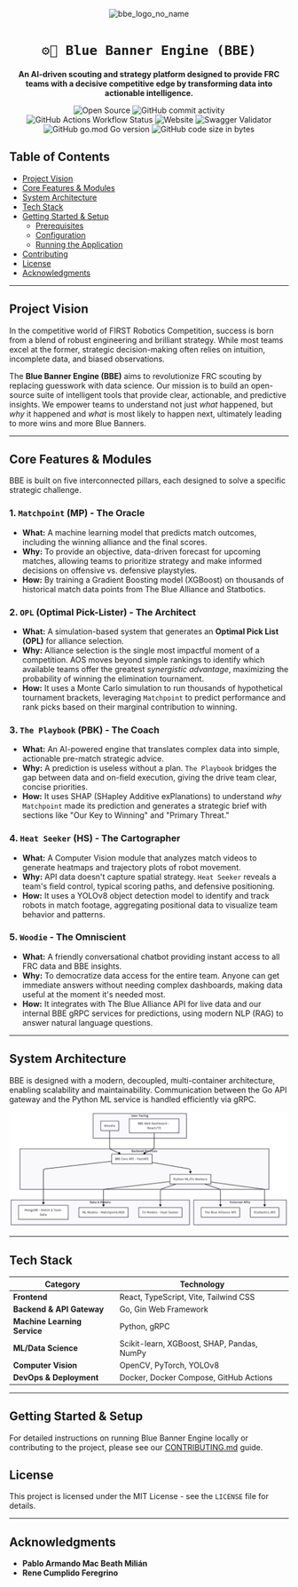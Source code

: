<div align="center">


<p align="center">
<img height="250" alt="bbe_logo_no_name" src="https://github.com/user-attachments/assets/ddf7a9fc-b3ef-453f-b34a-bd677e8fd967" />
</p>

# `⚙️🔵 Blue Banner Engine (BBE)`

**An AI-driven scouting and strategy platform designed to provide FRC teams with a decisive competitive edge by transforming data into actionable intelligence.**

![Open Source](https://img.shields.io/badge/open%20source-8A2BE2)
![GitHub commit activity](https://img.shields.io/github/commit-activity/w/armandomm09/blue-banner-engine)
![GitHub Actions Workflow Status](https://img.shields.io/github/actions/workflow/status/armandomm09/blue-banner-engine/deploy.yml)
![Website](https://img.shields.io/website?url=https%3A%2F%2Fbbe-frc.com)
![Swagger Validator](https://img.shields.io/swagger/valid/3.0?specUrl=https%3A%2F%2Fbbe-frc.com%2Fswagger.json)
![GitHub go.mod Go version](https://img.shields.io/github/go-mod/go-version/armandomm09/blue-banner-engine)
![GitHub code size in bytes](https://img.shields.io/github/languages/code-size/armandomm09/blue-banner-engine)



</div>

## Table of Contents

- [Project Vision](#project-vision)
- [Core Features & Modules](#core-features--modules)
- [System Architecture](#system-architecture)
- [Tech Stack](#tech-stack)
- [Getting Started & Setup](#getting-started--setup)
  - [Prerequisites](#prerequisites)
  - [Configuration](#configuration)
  - [Running the Application](#running-the-application)
- [Contributing](#contributing)
- [License](#license)
- [Acknowledgments](#acknowledgments)

---

## Project Vision

In the competitive world of FIRST Robotics Competition, success is born from a blend of robust engineering and brilliant strategy. While most teams excel at the former, strategic decision-making often relies on intuition, incomplete data, and biased observations.

The **Blue Banner Engine (BBE)** aims to revolutionize FRC scouting by replacing guesswork with data science. Our mission is to build an open-source suite of intelligent tools that provide clear, actionable, and predictive insights. We empower teams to understand not just *what* happened, but *why* it happened and *what* is most likely to happen next, ultimately leading to more wins and more Blue Banners.

---

## Core Features & Modules

BBE is built on five interconnected pillars, each designed to solve a specific strategic challenge.

### 1. `Matchpoint` (MP) - The Oracle
- **What:** A machine learning model that predicts match outcomes, including the winning alliance and the final scores.
- **Why:** To provide an objective, data-driven forecast for upcoming matches, allowing teams to prioritize strategy and make informed decisions on offensive vs. defensive playstyles.
- **How:** By training a Gradient Boosting model (XGBoost) on thousands of historical match data points from The Blue Alliance and Statbotics.

### 2. `OPL` (Optimal Pick-Lister) - The Architect
- **What:** A simulation-based system that generates an **Optimal Pick List (OPL)** for alliance selection.
- **Why:** Alliance selection is the single most impactful moment of a competition. AOS moves beyond simple rankings to identify which available teams offer the greatest *synergistic advantage*, maximizing the probability of winning the elimination tournament.
- **How:** It uses a Monte Carlo simulation to run thousands of hypothetical tournament brackets, leveraging `Matchpoint` to predict performance and rank picks based on their marginal contribution to winning.

### 3. `The Playbook` (PBK) - The Coach
- **What:** An AI-powered engine that translates complex data into simple, actionable pre-match strategic advice.
- **Why:** A prediction is useless without a plan. `The Playbook` bridges the gap between data and on-field execution, giving the drive team clear, concise priorities.
- **How:** It uses SHAP (SHapley Additive exPlanations) to understand *why* `Matchpoint` made its prediction and generates a strategic brief with sections like "Our Key to Winning" and "Primary Threat."

### 4. `Heat Seeker` (HS) - The Cartographer
- **What:** A Computer Vision module that analyzes match videos to generate heatmaps and trajectory plots of robot movement.
- **Why:** API data doesn't capture spatial strategy. `Heat Seeker` reveals a team's field control, typical scoring paths, and defensive positioning.
- **How:** It uses a YOLOv8 object detection model to identify and track robots in match footage, aggregating positional data to visualize team behavior and patterns.

### 5. `Woodie` - The Omniscient
- **What:** A friendly conversational chatbot providing instant access to all FRC data and BBE insights.
- **Why:** To democratize data access for the entire team. Anyone can get immediate answers without needing complex dashboards, making data useful at the moment it's needed most.
- **How:** It integrates with The Blue Alliance API for live data and our internal BBE gRPC services for predictions, using modern NLP (RAG) to answer natural language questions.

---

## System Architecture

BBE is designed with a modern, decoupled, multi-container architecture, enabling scalability and maintainability. Communication between the Go API gateway and the Python ML service is handled efficiently via gRPC.

![image](visuals/flow.png)

---

## Tech Stack

| Category                   | Technology                                      |
| -------------------------- | ----------------------------------------------- |
| **Frontend**               | React, TypeScript, Vite, Tailwind CSS           |
| **Backend & API Gateway**  | Go, Gin Web Framework                           |
| **Machine Learning Service**| Python, gRPC                                    |
| **ML/Data Science**        | Scikit-learn, XGBoost, SHAP, Pandas, NumPy      |
| **Computer Vision**        | OpenCV, PyTorch, YOLOv8                         |
| **DevOps & Deployment**    | Docker, Docker Compose, GitHub Actions          |

---

## Getting Started & Setup

For detailed instructions on running Blue Banner Engine locally or contributing to the project, please see our [CONTRIBUTING.md](https://github.com/armandomm09/blue-banner-engine?tab=contributing-ov-file) guide.



## License

This project is licensed under the MIT License - see the `LICENSE` file for details.

---

## Acknowledgments

-   **Pablo Armando Mac Beath Milián**
-   **Rene Cumplido Feregrino**



